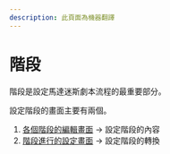 ```yaml
---
description: 此頁面為機器翻譯
---
```


# 階段

階段是設定馬達迷斯劇本流程的最重要部分。

設定階段的畫面主要有兩個。

1. [各個階段的編輯畫面](phase/basic.md) → 設定階段的內容
2. [階段進行的設定畫面](phase/flow.md) → 設定階段的轉換
